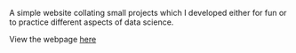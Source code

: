 A simple website collating small projects which I developed either for fun or to practice different aspects of data science.

View the webpage [here](http://markpratley.github.io)